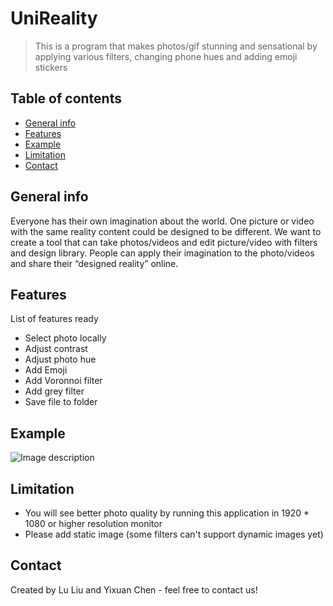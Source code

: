 # UniReality
> This is a program that makes photos/gif stunning and sensational by applying various filters, changing phone hues and adding emoji stickers





## Table of contents
* [General info](#general-info)
* [Features](#features)
* [Example](#Example)
* [Limitation](#Limitation)
* [Contact](#contact)

## General info
Everyone has their own imagination about the world. One picture or video with the same reality content could be designed to be different. We want to create a tool that can take photos/videos and edit picture/video with filters and design library. People can apply their imagination to the photo/videos and share their “designed reality” online.



## Features
List of features ready 
* Select photo locally 
* Adjust contrast
* Adjust photo hue
* Add Emoji
* Add Voronnoi filter 
* Add grey filter
* Save file to folder

## Example
![Image description](https://github.com/cit-591/final-project-summer-2019-lu-yixuan/blob/master/FilterExample.png)


## Limitation
* You will see better photo quality by running this application in 1920 * 1080 or higher resolution monitor 
* Please add static image (some filters can't support dynamic images yet)

## Contact
Created by Lu Liu and Yixuan Chen - feel free to contact us!